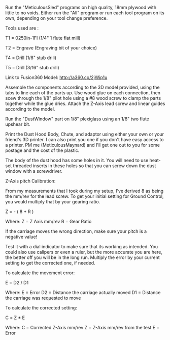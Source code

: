 Run the "MeticulousSled" programs on high quality, 18mm plywood with little to no voids. Either run the "All" program or run each tool program on its own, depending on your tool change preference.

Tools used are :

T1 = 0250in-1Fl (1/4" 1 flute flat mill)

T2 = Engrave (Engraving bit of your choice)

T4 = Drill (1/8" stub drill)

T5 = Drill (3/16" stub drill)

Link to Fusion360 Model: http://a360.co/2jWip1u

Assemble the components according to the 3D model provided, using the tabs to line each of the parts up. Use wood glue on each connection, then scew through the 1/8" pilot hole using a #8 wood screw to clamp the parts together while the glue dries. Attach the Z-Axis lead screw and linear guides according to the model.

Run the "DustWindow" part on 1/8" plexiglass using an 1/8" two flute upshear bit.

Print the Dust Hood Body, Chute, and adaptor using either your own or your friend's 3D printer. I can also print you one if you don't have easy access to a printer. PM me (MeticulousMaynard) and I'll get one out to you for some postage and the cost of the plastic.

The body of the dust hood has some holes in it. You will need to use heat-set threaded inserts in these holes so that you can screw down the dust window with a screwdriver.

Z-Axis pitch Calibration:

From my measurements that I took during my setup, I've derived 8 as being the mm/rev for the lead screw. To get your initial setting for Ground Control, you would multiply that by your gearing ratio. 

Z = - ( 8 * R )

Where:
Z = Z Axis mm/rev
R = Gear Ratio

If the carriage moves the wrong direction, make sure your pitch is a negative value!

Test it with a dial indicator to make sure that its working as intended. You could also use calipers or even a ruler, but the more accurate you are here, the better off you will be in the long run. Multiply the error by your current setting to get the corrected one, if needed.

To calculate the movement error:

E = D2 / D1

Where:
E = Error
D2 = Distance the carriage actually moved
D1 = Distance the carriage was requested to move

To calculate the corrected setting:

C = Z * E

Where:
C = Corrected Z-Axis mm/rev
Z = Z-Axis mm/rev from the test
E = Error 
